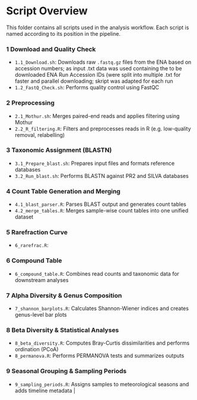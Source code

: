 # Script Overview

This folder contains all scripts used in the analysis workflow. Each script is named according to its position in the pipeline.

### 1 Download and Quality Check
- `1.1_Download.sh`: Downloads raw `.fastq.gz` files from the ENA based on accession numbers; as input .txt data was used containing the to be downloaded ENA Run Accession IDs (were split into multiple .txt for faster and parallel downloading; skript was adapted for each run
- `1.2_FastQ_Check.sh`: Performs quality control using FastQC

### 2 Preprocessing
- `2.1_Mothur.sh`: Merges paired-end reads and applies filtering using Mothur
- `2.2_R_filtering.R`: Filters and preprocesses reads in R (e.g. low-quality removal, relabelling)

### 3 Taxonomic Assignment (BLASTN)
- `3.1_Prepare_blast.sh`: Prepares input files and formats reference databases
- `3.2_Run_blast.sh`: Performs BLASTN against PR2 and SILVA databases

### 4 Count Table Generation and Merging
- `4.1_blast_parser.R`: Parses BLAST output and generates count tables
- `4.2_merge_tables.R`: Merges sample-wise count tables into one unified dataset

### 5 Rarefraction Curve
- `6_rarefrac.R`: 

### 6 Compound Table
- `6_compound_table.R`: Combines read counts and taxonomic data for downstream analyses

### 7 Alpha Diversity & Genus Composition
- `7_shannon_barplots.R`: Calculates Shannon-Wiener indices and creates genus-level bar plots

### 8 Beta Diversity & Statistical Analyses
- `8_beta_diversity.R`: Computes Bray-Curtis dissimilarities and performs ordination (PCoA)
- `8_permanova.R`: Performs PERMANOVA tests and summarizes outputs

### 9 Seasonal Grouping & Sampling Periods
- `9_sampling_periods.R`: Assigns samples to meteorological seasons and adds timeline metadata                          |
